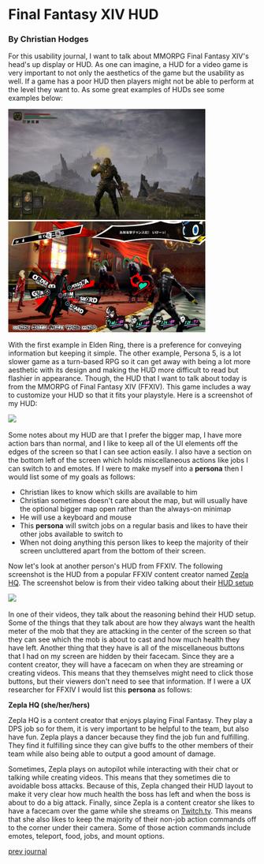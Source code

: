 # Final Fantasy XIV HUD

### By Christian Hodges

For this usability journal, I want to talk about MMORPG Final Fantasy XIV's head's up display or HUD. As one can imagine, a HUD for a video game is very important to not only the aesthetics of the game but the usability as well. If a game has a poor HUD then players might not be able to perform at the level they want to. As some great examples of HUDs see some examples below:

<img src="../../assets/huds/elden_ring.jpg" width="400"> <img src="../../assets/huds/persona_5.jpg" width="400">

With the first example in Elden Ring, there is a preference for conveying information but keeping it simple. The other example, Persona 5, is a lot slower game as a turn-based RPG so it can get away with being a lot more aesthetic with its design and making the HUD more difficult to read but flashier in appearance. Though, the HUD that I want to talk about today is from the MMORPG of Final Fantasy XIV (FFXIV). This game includes a way to customize your HUD so that it fits your playstyle. Here is a screenshot of my HUD:

<img src="../../assets/huds/ffxiv_mine.png" width="600">

Some notes about my HUD are that I prefer the bigger map, I have more action bars than normal, and I like to keep all of the UI elements off the edges of the screen so that I can see action easily. I also have a section on the bottom left of the screen which holds miscellaneous actions like jobs I can switch to and emotes. If I were to make myself into a **persona** then I would list some of my goals as follows:

- Christian likes to know which skills are available to him
- Christian sometimes doesn't care about the map, but will usually have the optional bigger map open rather than the always-on minimap
- He will use a keyboard and mouse
- This **persona** will switch jobs on a regular basis and likes to have their other jobs available to switch to
- When not doing anything this person likes to keep the majority of their screen uncluttered apart from the bottom of their screen.

Now let's look at another person's HUD from FFXIV. The following screenshot is the HUD from a popular FFXIV content creator named [Zepla HQ](https://www.youtube.com/channel/UCJwM0fiKe2rq7z2p8HPTyMA). The screenshot below is from their video talking about their [HUD setup](https://www.youtube.com/watch?v=R0buenOiW5Q&ab_channel=ZeplaHQ)

<img src="../../assets/huds/ffxiv_zepla.png" width="600">

In one of their videos, they talk about the reasoning behind their HUD setup. Some of the things that they talk about are how they always want the health meter of the mob that they are attacking in the center of the screen so that they can see which the mob is about to cast and how much health they have left. Another thing that they have is all of the miscellaneous buttons that I had on my screen are hidden by their facecam. Since they are a content creator, they will have a facecam on when they are streaming or creating videos. This means that they themselves might need to click those buttons, but their viewers don't need to see that information. If I were a UX researcher for FFXIV I would list this **persona** as follows:

**Zepla HQ (she/her/hers)**

Zepla HQ is a content creator that enjoys playing Final Fantasy. They play a DPS job so for them, it is very important to be helpful to the team, but also have fun. Zepla plays a dancer because they find the job fun and fulfilling. They find it fulfilling since they can give buffs to the other members of their team while also being able to output a good amount of damage.

Sometimes, Zepla plays on autopilot while interacting with their chat or talking while creating videos. This means that they sometimes die to avoidable boss attacks. Because of this, Zepla changed their HUD layout to make it very clear how much health the boss has left and when the boss is about to do a big attack. Finally, since Zepla is a content creator she likes to have a facecam over the game while she streams on [Twitch.tv](https://twitch.tv/zeplahq). This means that she also likes to keep the majority of their non-job action commands off to the corner under their camera. Some of those action commands include emotes, teleport, food, jobs, and mount options.

[prev journal](../j02)
